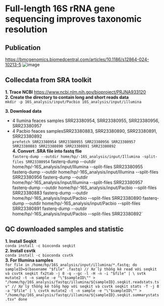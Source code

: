 # Full-length 16S rRNA gene sequencing improves taxonomic resolution
## Publication 
https://bmcgenomics.biomedcentral.com/articles/10.1186/s12864-024-10213-5
![image](https://github.com/user-attachments/assets/efb19b5b-0250-4512-a54e-826da2da901a)
## Collecdata from SRA toolkit    
**1. Trace NCBI**  https://www.ncbi.nlm.nih.gov/bioproject/PRJNA933120    
**2. Create the directory to contain long and short reads data**    
`mkdir -p 16S_analysis/input/Pacbio 16S_analysis/input/illumina`

**3. Download data**    
- 4 Ilumina feaces samples SRR23380954, SRR23380955, SRR23380956, SRR23380957    
- 4 Pacbio feaces samplesSRR23380883, SRR23380890, SRR23380891, SRR23380892    
`prefetch SRR23380954 SRR23380955 SRR23380956 SRR23380957 SRR23380883 SRR23380890 SRR23380891 SRR23380892`    
**4. Convert .SRA file into fastq flie**    
`fasterq-dump --outdir home/hp/-16S_analysis/input/Illumina -split-files SRR23380954`
fasterq-dump --outdir home/hp/-16S_analysis/input/Illumina --split-files SRR23380955
fasterq-dump --outdir home/hp/-16S_analysis/input/Illumina --split-files SRR23380956
fasterq-dump --outdir home/hp/-16S_analysis/input/Illumina --split-files SRR23380957
fasterq-dump --outdir home/hp/-16S_analysis/input/Pacbio --split-files SRR23380883
fasterq-dump --outdir home/hp/-16S_analysis/input/Pacbio --split-files SRR23380890
fasterq-dump --outdir home/hp/-16S_analysis/input/Pacbio --split-files SRR23380891
fasterq-dump --outdir home/hp/-16S_analysis/input/Pacbio --split-files SRR23380892`

## QC downloaded samples and statistic
**1. Install Seqkit**    
`conda install -c bioconda seqkit`    
**2. Install csvtk**    
`conda install -c bioconda csvtk`    
**3. For Illumina samples**    
`for file in /home/hp/16S_analysis/input/illumina/*.fastq; do
sampleID=$(basename "$file" .fastq)
// Xử lý thống kê read với seqkit và csvtk
seqkit fx2tab -j 8 -q --gc -l -H -n -i "$file" | \
svtk mutate2 -t -n sample -e "\"$sampleID\"" > "/home/hp/16S_analysis/fastqc/illumina/${sampleID}.seqkit.readstats.tsv"
// Xử lý thống kê tổng hợp với seqkit và csvtk
seqkit stats -T -j 8 -a "$file" | \
csvtk mutate2 -t -n sample -e "\"$sampleID\"" > "/home/hp/16S_analysis/fastqc/illumina/${sampleID}.seqkit.summarystats.tsv"
done`    

